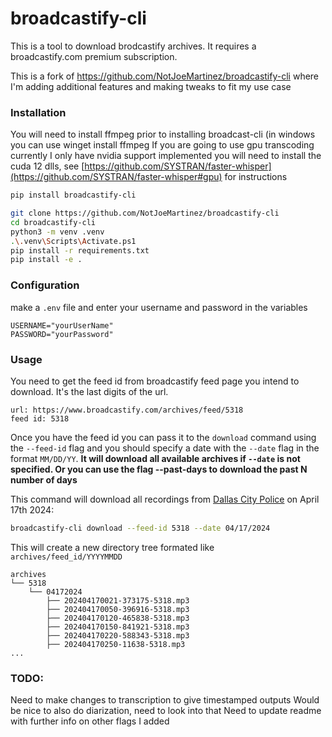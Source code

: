 # broadcastify-cli
This is a tool to download brodcastify archives. It requires a broadcastify.com
premium subscription.

This is a fork of https://github.com/NotJoeMartinez/broadcastify-cli where I'm adding additional features and making tweaks to fit my use case

### Installation 
You will need to install ffmpeg prior to installing broadcast-cli (in windows you can use winget install ffmpeg
If you are going to use gpu transcoding currently I only have nvidia support implemented you will need to install the cuda 12 dlls, see [https://github.com/SYSTRAN/faster-whisper](https://github.com/SYSTRAN/faster-whisper#gpu) for instructions  
```bash
pip install broadcastify-cli
```

```bash
git clone https://github.com/NotJoeMartinez/broadcastify-cli
cd broadcastify-cli
python3 -m venv .venv
.\.venv\Scripts\Activate.ps1
pip install -r requirements.txt
pip install -e .
```


### Configuration
make a `.env` file and enter your username and password in the variables
```
USERNAME="yourUserName"
PASSWORD="yourPassword"
```

### Usage

You need to get the feed id from broadcastify feed page you intend to download.
It's the last digits of the url.
```
url: https://www.broadcastify.com/archives/feed/5318
feed id: 5318 
```

Once you have the feed id you can pass it to the `download` command using the 
`--feed-id` flag and you should specify a date with the `--date` flag in the 
format `MM/DD/YY`. **It will download all available archives if `--date` is not
specified. Or you can use the flag --past-days <n> to download the past N number of days** 

This command will download all recordings from [Dallas City Police](https://www.broadcastify.com/archives/feed/5318) on April 17th 2024:
```bash
broadcastify-cli download --feed-id 5318 --date 04/17/2024
```

This will create a new directory tree formated like `archives/feed_id/YYYYMMDD`

```
archives
└── 5318
    └── 04172024
        ├── 202404170021-373175-5318.mp3
        ├── 202404170050-396916-5318.mp3
        ├── 202404170120-465838-5318.mp3
        ├── 202404170150-841921-5318.mp3
        ├── 202404170220-588343-5318.mp3
        ├── 202404170250-11638-5318.mp3
...
```

### TODO:
Need to make changes to transcription to give timestamped outputs
Would be nice to also do diarization, need to look into that
Need to update readme with further info on other flags I added

